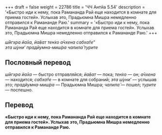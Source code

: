 +++
draft = false
weight = 22786
title = 'ЧЧ Антйа 5.54'
description = '«Быстро иди к нему, пока Рамананда Рай еще находится в комнате для приема гостей». Услыхав это, Прадьюмна Мишра немедленно отправился к Рамананде Раю.'
summary = '«Быстро иди к нему, пока Рамананда Рай еще находится в комнате для приема гостей». Услыхав это, Прадьюмна Мишра немедленно отправился к Рамананде Раю.'
+++

_ш́ӣгхра йа̄ха, йа̄ват тен̇хо а̄чхена сабха̄те”  
эта ш́уни’ прадйумна-миш́ра чалила̄ турите_

## Пословный перевод

_ш́ӣгхра_ _йа̄ха_ — быстро отправляйся; _йа̄ват_ — пока; _тен̇хо_ — он; _а̄чхена_ — находится; _сабха̄те_ — в комнате для собраний; _эта_ _ш́уни’_ — услышав это; _прадйумна_\-_миш́ра_ — Прадьюмна Мишра; _чалила̄_ — пошел; _турите_ — поспешно.

## Перевод

**«Быстро иди к нему, пока Рамананда Рай еще находится в комнате для приема гостей». Услыхав это, Прадьюмна Мишра немедленно отправился к Рамананде Раю.**
